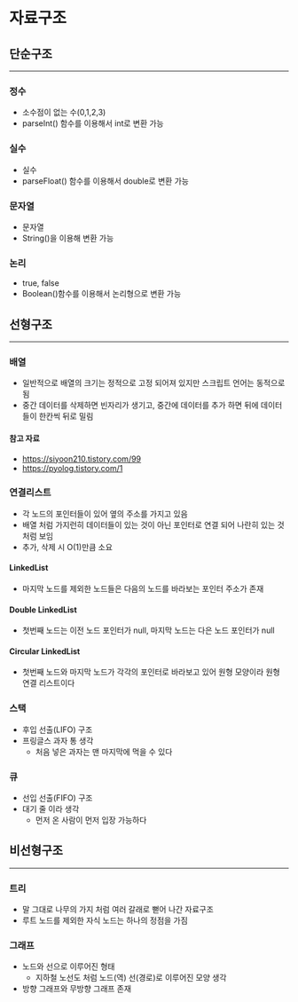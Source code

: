 # 자료구조

## 단순구조

---

### 정수

- 소수점이 없는 수(0,1,2,3)
- parseInt() 함수를 이용해서 int로 변환 가능

### 실수

- 실수
- parseFloat() 함수를 이용해서 double로 변환 가능

### 문자열

- 문자열
- String()을 이용해 변환 가능

### 논리

- true, false
- Boolean()함수를 이용해서 논리형으로 변환 가능

## 선형구조

---

### 배열

- 일반적으로 배열의 크기는 정적으로 고정 되어져 있지만 스크립트 언어는 동적으로 됨
- 중간 데이터를 삭제하면 빈자리가 생기고, 중간에 데이터를 추가 하면 뒤에 데이터들이 한칸씩 뒤로 밀림

#### 참고 자료

- https://siyoon210.tistory.com/99
- https://pyolog.tistory.com/1

### 연결리스트

- 각 노드의 포인터들이 있어 옆의 주소를 가지고 있음
- 배열 처럼 가지런히 데이터들이 있는 것이 아닌 포인터로 연결 되어 나란히 있는 것 처럼 보임
- 추가, 삭제 시 O(1)만큼 소요

#### LinkedList

- 마지막 노드를 제외한 노드들은 다음의 노드를 바라보는 포인터 주소가 존재

#### Double LinkedList

- 첫번째 노드는 이전 노드 포인터가 null, 마지막 노드는 다은 노드 포인터가 null

#### Circular LinkedList

- 첫번째 노드와 마지막 노드가 각각의 포인터로 바라보고 있어 원형 모양이라 원형 연결 리스트이다

### 스택

- 후입 선출(LIFO) 구조
- 프링글스 과자 통 생각
  - 처음 넣은 과자는 맨 마지막에 먹을 수 있다

### 큐

- 선입 선출(FIFO) 구조
- 대기 줄 이라 생각
  - 먼저 온 사람이 먼저 입장 가능하다

## 비선형구조

---

### 트리

- 말 그대로 나무의 가지 처럼 여러 갈래로 뻗어 나간 자료구조
- 루트 노드를 제외한 자식 노드는 하나의 정점을 가짐

### 그래프

- 노드와 선으로 이루어진 형태
  - 지하철 노선도 처럼 노드(역) 선(경로)로 이루어진 모양 생각
- 방향 그래프와 무방향 그래프 존재
